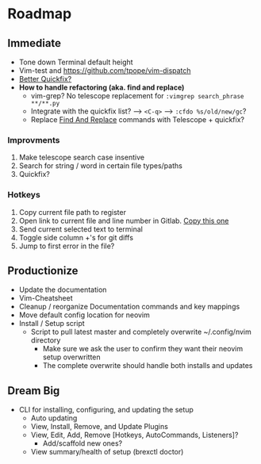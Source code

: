 # Roadmap

## Immediate

- Tone down Terminal default height
- Vim-test and https://github.com/tpope/vim-dispatch
- [Better Quickfix?](https://github.com/kevinhwang91/nvim-bqf)
- **How to handle refactoring (aka. find and replace)**
  - vim-grep? No telescope replacement for `:vimgrep search_phrase **/**.py`
  - Integrate with the quickfix list? --> `<C-q>` --> `:cfdo %s/old/new/gc`?
  - Replace [Find And Replace](https://github.com/brooth/far.vim) commands with Telescope + quickfix?

### Improvments
1. Make telescope search case insentive
2. Search for string / word in certain file types/paths
3. Quickfix?

### Hotkeys
1. Copy current file path to register
2. Open link to current file and line number in Gitlab. [Copy this one](https://github.com/shumphrey/fugitive-gitlab.vim)
3. Send current selected text to terminal
4. Toggle side column +'s for git diffs
5. Jump to first error in the file?


## Productionize

- Update the documentation
- Vim-Cheatsheet
- Cleanup / reorganize Documentation commands and key mappings
- Move default config location for neovim
- Install / Setup script
  - Script to pull latest master and completely overwrite ~/.config/nvim directory
    - Make sure we ask the user to confirm they want their neovim setup overwritten
    - The complete overwrite should handle both installs and updates

## Dream Big

- CLI for installing, configuring, and updating the setup
  - Auto updating
  - View, Install, Remove, and Update Plugins
  - View, Edit, Add, Remove [Hotkeys, AutoCommands, Listeners]?
    - Add/scaffold new ones?
  - View summary/health of setup (brexctl doctor)
